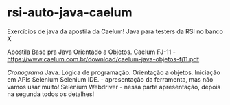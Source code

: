 # rsi-auto-java-caelum
Exercícios de java da apostila da Caelum!
  Java para testers da RSI no banco X
  
  Apostila Base pra Java Orientado a Objetos.
  Caelum FJ-11 - https://www.caelum.com.br/download/caelum-java-objetos-fj11.pdf

*Cronograma*
  Java.
    Lógica de programação.
    Orientação a objetos.
    Iniciação em APIs
  Selenium 
    Selenium IDE. - apresentação da ferramenta, mas não vamos usar muito!
    Selenium Webdriver - nessa parte apresentação, depois na segunda todos os detalhes!
  

